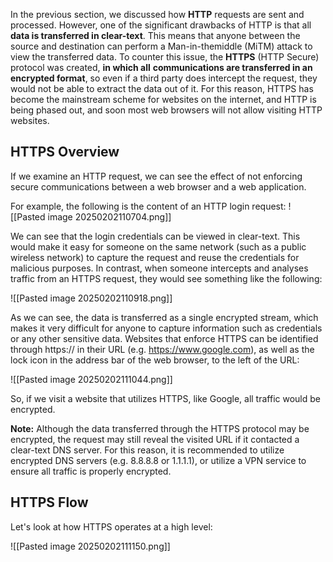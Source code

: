 In the previous section, we discussed how **HTTP** requests are sent and processed.
However, one of the significant drawbacks of HTTP is that all **data is transferred in clear-text**.
This means that anyone between the source and destination can perform a Man-in-themiddle
(MiTM) attack to view the transferred data.
To counter this issue, the **HTTPS** (HTTP Secure) protocol was created, **in which all**
**communications are transferred in an encrypted format**, so even if a third party does
intercept the request, they would not be able to extract the data out of it. For this reason,
HTTPS has become the mainstream scheme for websites on the internet, and HTTP is being
phased out, and soon most web browsers will not allow visiting HTTP websites.

## HTTPS Overview

If we examine an HTTP request, we can see the effect of not enforcing secure
communications between a web browser and a web application.

For example, the following is the content of an HTTP login request:
![[Pasted image 20250202110704.png]]

We can see that the login credentials can be viewed in clear-text. This would make it easy
for someone on the same network (such as a public wireless network) to capture the request
and reuse the credentials for malicious purposes.
In contrast, when someone intercepts and analyses traffic from an HTTPS request, they
would see something like the following:

![[Pasted image 20250202110918.png]]

As we can see, the data is transferred as a single encrypted stream, which makes it very
difficult for anyone to capture information such as credentials or any other sensitive data.
Websites that enforce HTTPS can be identified through https:// in their URL (e.g.
https://www.google.com), as well as the lock icon in the address bar of the web browser, to
the left of the URL:

![[Pasted image 20250202111044.png]]

So, if we visit a website that utilizes HTTPS, like Google, all traffic would be encrypted.

**Note:** Although the data transferred through the HTTPS protocol may be encrypted, the
request may still reveal the visited URL if it contacted a clear-text DNS server. For this
reason, it is recommended to utilize encrypted DNS servers (e.g. 8.8.8.8 or 1.1.1.1), or
utilize a VPN service to ensure all traffic is properly encrypted.

## HTTPS Flow

Let's look at how HTTPS operates at a high level:

![[Pasted image 20250202111150.png]]

